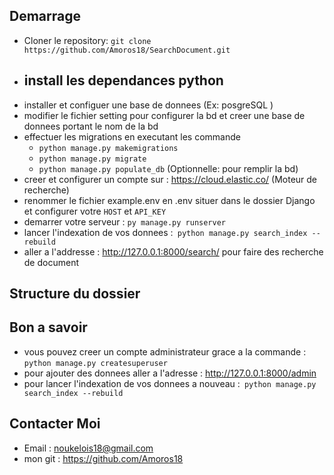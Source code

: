 ## Demarrage

- Cloner le repository: `git clone https://github.com/Amoros18/SearchDocument.git`
- install les dependances python 
    - 
- installer et configuer une base de donnees (Ex: posgreSQL )
- modifier le fichier setting pour configurer la bd et creer une base de donnees portant le nom de la bd
- effectuer les migrations en executant les commande
    - `python manage.py makemigrations`
    - `python manage.py migrate`
    - `python manage.py populate_db`  (Optionnelle: pour remplir la bd)
- creer et configurer un compte sur : https://cloud.elastic.co/ (Moteur de recherche)
- renommer le fichier example.env en .env situer dans le dossier Django et configurer votre `HOST` et `API_KEY`
- demarrer votre serveur : `py manage.py runserver`
- lancer l'indexation de vos donnees :` python manage.py search_index --rebuild`
- aller a l'addresse : http://127.0.0.1:8000/search/ pour faire des recherche de document

## Structure du dossier


## Bon a savoir
- vous pouvez creer un compte administrateur grace a la commande : `python manage.py createsuperuser`
- pour ajouter des donnees aller a l'adresse : http://127.0.0.1:8000/admin
- pour lancer l'indexation de vos donnees a nouveau :` python manage.py search_index --rebuild`

## Contacter Moi

- Email : noukelois18@gmail.com
- mon git : https://github.com/Amoros18
